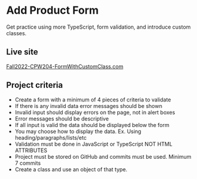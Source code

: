 # Add Product Form
Get practice using more TypeScript, form validation,
and introduce custom classes.

## Live site
[Fall2022-CPW204-FormWithCustomClass.com](vide0game-reviews.netlify.app)

## Project criteria
* Create a form with a minimum of 4 pieces of criteria to validate
* If there is any invalid data error messages should be shown
* Invalid input should display errors on the page, not in alert boxes
* Error messages should be descriptive
* If all input is valid the data should be displayed below the form
* You may choose how to display the data. Ex. Using heading/paragraphs/lists/etc
* Validation must be done in JavaScript or TypeScript NOT HTML ATTRIBUTES
* Project must be stored on GitHub and commits must be used. Minimum 7 commits
* Create a class and use an object of that type.
